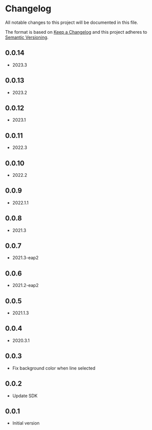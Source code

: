 # Changelog
All notable changes to this project will be documented in this file.

The format is based on [Keep a Changelog](http://keepachangelog.com/en/1.0.0/)
and this project adheres to [Semantic Versioning](http://semver.org/spec/v2.0.0.html).

## 0.0.14
- 2023.3

## 0.0.13
- 2023.2

## 0.0.12
- 2023.1

## 0.0.11
- 2022.3

## 0.0.10
- 2022.2

## 0.0.9
- 2022.1.1

## 0.0.8
- 2021.3

## 0.0.7
- 2021.3-eap2

## 0.0.6
- 2021.2-eap2

## 0.0.5
- 2021.1.3

## 0.0.4
- 2020.3.1

## 0.0.3
- Fix background color when line selected

## 0.0.2
- Update SDK

## 0.0.1
- Initial version
